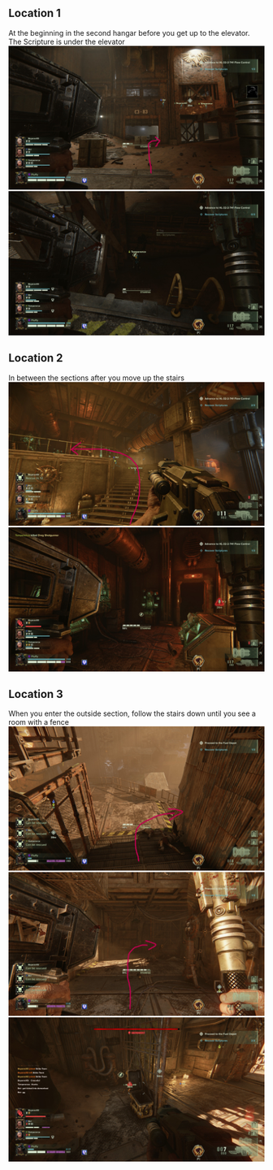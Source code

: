 ## Location 1
At the beginning in the second hangar before you get up to the elevator. The Scripture is under the elevator
![](images/20221205143911_1_edit.jpg)
![](images/20221205143849_1.jpg)
## Location 2
In between the sections after you move up the stairs
![](images/20221205144557_1_edit.jpg)
![](images/20221205144528_1.jpg)
## Location 3
When you enter the outside section, follow the stairs down until you see a room with a fence
![](images/20221205145639_1_edit.jpg)
![](images/20221205145647_1_edit.jpg)
![](images/20221205145538_1.jpg)